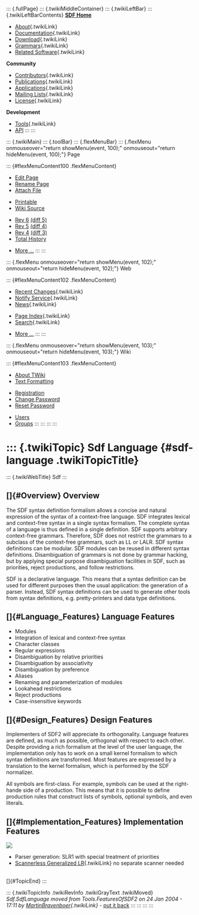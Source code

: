 ::: {.fullPage}
::: {.twikiMiddleContainer}
::: {.twikiLeftBar}
::: {.twikiLeftBarContents}
**[SDF Home](http://www.syntax-definition.org)**

-   [About](SdfLanguage){.twikiLink}
-   [Documentation](SdfDocumentation){.twikiLink}
-   [Download](SdfSoftware){.twikiLink}
-   [Grammars](SdfGrammars){.twikiLink}
-   [Related Software](SdfRelatedSoftware){.twikiLink}

**Community**

-   [Contributors](SdfDevelopment){.twikiLink}
-   [Publications](SdfPublications){.twikiLink}
-   [Applications](SdfApplications){.twikiLink}
-   [Mailing Lists](MailingList){.twikiLink}
-   [License](BSDLicense){.twikiLink}

**Development**

-   [Tools](DevelopmentTools){.twikiLink}
-   [API](http://homepages.cwi.nl/~daybuild/daily-docs)
:::
:::

::: {.twikiMain}
::: {.toolBar}
::: {.flexMenuBar}
::: {.flexMenu onmouseover="return showMenu(event, 100);" onmouseout="return hideMenu(event, 100);"}
Page

::: {#flexMenuContent100 .flexMenuContent}
-   [Edit
    Page](http://www.program-transformation.org/edit/Sdf/SdfLanguage?t=1536825746)
-   [Rename
    Page](http://www.program-transformation.org/rename/Sdf/SdfLanguage)
-   [Attach
    File](http://www.program-transformation.org/attach/Sdf/SdfLanguage)

<!-- -->

-   [Printable](http://www.program-transformation.org/view/Sdf/SdfLanguage?skin=print.pattern)
-   [Wiki
    Source](http://www.program-transformation.org/view/Sdf/SdfLanguage?skin=text&raw=on&contenttype=text/plain)

<!-- -->

-   [Rev
    6](http://www.program-transformation.org/view/Sdf/SdfLanguage?rev=1.6)
    [(diff 5)](http://www.program-transformation.org/rdiff/Sdf/SdfLanguage?rev1=1.6&rev2=1.5)
-   [Rev
    5](http://www.program-transformation.org/view/Sdf/SdfLanguage?rev=1.5)
    [(diff 4)](http://www.program-transformation.org/rdiff/Sdf/SdfLanguage?rev1=1.5&rev2=1.4)
-   [Rev
    4](http://www.program-transformation.org/view/Sdf/SdfLanguage?rev=1.4)
    [(diff 3)](http://www.program-transformation.org/rdiff/Sdf/SdfLanguage?rev1=1.4&rev2=1.3)
-   [Total
    History](http://www.program-transformation.org/rdiff/Sdf/SdfLanguage)

<!-- -->

-   [More
    \...](http://www.program-transformation.org/oops/Sdf/SdfLanguage?template=oopsmore&param1=1.6&param2=1.6)
:::
:::

::: {.flexMenu onmouseover="return showMenu(event, 102);" onmouseout="return hideMenu(event, 102);"}
Web

::: {#flexMenuContent102 .flexMenuContent}
-   [Recent Changes](WebChanges){.twikiLink}
-   [Notify Service](WebNotify){.twikiLink}
-   [News](WebNews){.twikiLink}

<!-- -->

-   [Page Index](WebIndex){.twikiLink}
-   [Search](WebSearch){.twikiLink}

<!-- -->

-   [More
    \...](http://www.program-transformation.org/oops/Sdf/SdfLanguage?template=oopsmore&param1=1.6&param2=1.6)
:::
:::

::: {.flexMenu onmouseover="return showMenu(event, 103);" onmouseout="return hideMenu(event, 103);"}
Wiki

::: {#flexMenuContent103 .flexMenuContent}
-   [About
    TWiki](http://www.program-transformation.org/view/TWiki/WebHome)
-   [Text
    Formatting](http://www.program-transformation.org/view/TWiki/TextFormattingRules)

<!-- -->

-   [Registration](http://www.program-transformation.org/view/TWiki/TWikiRegistration)
-   [Change
    Password](http://www.program-transformation.org/view/TWiki/ChangePassword)
-   [Reset
    Password](http://www.program-transformation.org/view/TWiki/ResetPassword)

<!-- -->

-   [Users](http://www.program-transformation.org/view/Main/TWikiUsers)
-   [Groups](http://www.program-transformation.org/view/Main/TWikiGroups)
:::
:::
:::
:::

::: {.twikiTopic}
Sdf Language {#sdf-language .twikiTopicTitle}
============

::: {.twikiWebTitle}
Sdf
:::

[]{#Overview} Overview
----------------------

The SDF syntax definition formalism allows a concise and natural
expression of the syntax of a context-free language. SDF integrates
lexical and context-free syntax in a single syntax formalism. The
complete syntax of a language is thus defined in a single definition.
SDF supports arbitrary context-free grammars. Therefore, SDF does not
restrict the grammars to a subclass of the context-free grammars, such
as LL or LALR. SDF syntax definitions can be modular. SDF modules can be
reused in different syntax definitions. Disambiguation of grammars is
not done by grammar hacking, but by applying special purpose
disambiguation facilities in SDF, such as priorities, reject
productions, and follow restrictions.

SDF is a declarative language. This means that a syntax definition can
be used for different purposes then the usual application: the
generation of a parser. Instead, SDF syntax definitions can be used to
generate other tools from syntax definitions, e.g. pretty-printers and
data type definitions.

[]{#Language_Features} Language Features
----------------------------------------

-   Modules
-   Integration of lexical and context-free syntax
-   Character classes
-   Regular expressions
-   Disambiguation by relative priorities
-   Disambiguation by associativity
-   Disambiguation by preference
-   Aliases
-   Renaming and parameterization of modules
-   Lookahead restrictions
-   Reject productions
-   Case-insensitive keywords

[]{#Design_Features} Design Features
------------------------------------

Implementers of SDF2 will appreciate its orthogonality. Language
features are defined, as much as possible, orthogonal with respect to
each other. Despite providing a rich formalism at the level of the user
language, the implementation only has to work on a small kernel
formalism to which syntax definitions are transformed. Most features are
expressed by a translation to the kernel formalism, which is performed
by the SDF normalizer.

All symbols are first-class. For example, symbols can be used at the
right-hande side of a production. This means that it is possible to
define production rules that construct lists of symbols, optional
symbols, and even literals.

[]{#Implementation_Features} Implementation Features
----------------------------------------------------

![](http://www.cwi.nl/themes/sen1/twiki/pub/Meta-Environment/SDF/parse-architecture.png)

-   Parser generation: SLR1 with special treatment of priorities
-   [Scannerless Generalized LR](ScannerlessGeneralizedLR){.twikiLink}
    no separate scanner needed

\
[]{#TopicEnd}
:::

::: {.twikiTopicInfo .twikiRevInfo .twikiGrayText .twikiMoved}
*Sdf.SdfLanguage moved from Tools.FeaturesOfSDF2 on 24 Jan 2004 - 17:11
by [MartinBravenboer](../Main/MartinBravenboer){.twikiLink}* - [put it
back](http://www.program-transformation.org/rename/Sdf/SdfLanguage?newweb=Tools&newtopic=FeaturesOfSDF2&confirm=on "Click to move topic back to previous location, with option to change references.")
:::
:::
:::
:::

